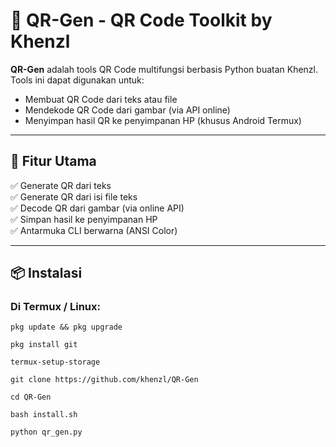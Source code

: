 # 🔳 QR-Gen - QR Code Toolkit by Khenzl

**QR-Gen** adalah tools QR Code multifungsi berbasis Python buatan Khenzl. Tools ini dapat digunakan untuk:
- Membuat QR Code dari teks atau file
- Mendekode QR Code dari gambar (via API online)
- Menyimpan hasil QR ke penyimpanan HP (khusus Android Termux)

---

## 🚀 Fitur Utama

✅ Generate QR dari teks  
✅ Generate QR dari isi file teks  
✅ Decode QR dari gambar (via online API)  
✅ Simpan hasil ke penyimpanan HP  
✅ Antarmuka CLI berwarna (ANSI Color)

---

## 📦 Instalasi

### Di Termux / Linux:
```
pkg update && pkg upgrade

pkg install git

termux-setup-storage

git clone https://github.com/khenzl/QR-Gen

cd QR-Gen

bash install.sh

python qr_gen.py
